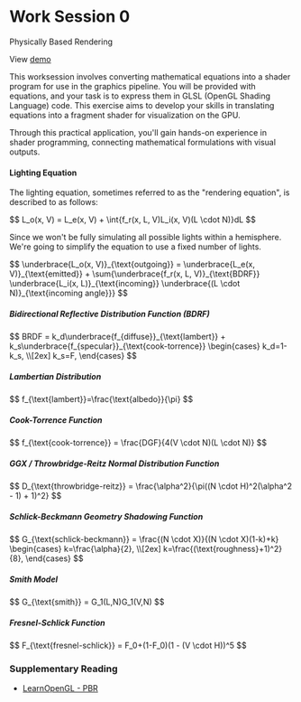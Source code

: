 <script src="https://cdnjs.cloudflare.com/ajax/libs/mathjax/2.7.0/MathJax.js?config=TeX-AMS-MML_HTMLorMML" type="text/javascript"></script>

# Work Session 0
<p class="lead">Physically Based Rendering</p>


View [demo](demo/worksession0.html)


This worksession involves converting mathematical equations into a shader program for use in the graphics pipeline. You will be provided with equations, and your task is to express them in GLSL (OpenGL Shading Language) code. This exercise aims to develop your skills in translating equations into a fragment shader for visualization on the GPU.

Through this practical application, you'll gain hands-on experience in shader programming, connecting mathematical formulations with visual outputs.


#### Lighting Equation

The lighting equation, sometimes referred to as the "rendering equation", is described to as follows:

<span>
$$
L_o(x, V) = L_e(x, V) + \int{f_r(x, L, V)L_i(x, V)(L \cdot N)}dL
$$
</span>

Since we won't be fully simulating all possible lights within a hemisphere. We're going to simplify the equation to use a fixed number of lights.

<span>
$$
\underbrace{L_o(x, V)}_{\text{outgoing}} = \underbrace{L_e(x, V)}_{\text{emitted}} + \sum{\underbrace{f_r(x, L, V)}_{\text{BDRF}} \underbrace{L_i(x, L)}_{\text{incoming}} \underbrace{(L \cdot N)}_{\text{incoming angle}}}
$$
</span>

##### Bidirectional Reflective Distribution Function (BDRF)

<span>
$$
BRDF = k_d\underbrace{f_{diffuse}}_{\text{lambert}} + k_s\underbrace{f_{specular}}_{\text{cook-torrence}}
\begin{cases}
k_d=1-k_s, \\[2ex]
k_s=F,
\end{cases}
$$
</span>

##### Lambertian Distribution 

<span>
$$
f_{\text{lambert}}=\frac{\text{albedo}}{\pi}
$$
</span>


##### Cook-Torrence Function

<span>
$$
f_{\text{cook-torrence}} = \frac{DGF}{4(V \cdot N)(L \cdot N)}
$$
</span>


##### GGX / Throwbridge-Reitz Normal Distribution Function

<span>
$$
D_{\text{throwbridge-reitz}} = \frac{\alpha^2}{\pi((N \cdot H)^2(\alpha^2 - 1) + 1)^2}
$$
</span>


##### Schlick-Beckmann Geometry Shadowing Function

<span>
$$
G_{\text{schlick-beckmann}} = \frac{(N \cdot X)}{(N \cdot X)(1-k)+k}
\begin{cases}
k=\frac{\alpha}{2}, \\[2ex]
k=\frac{(\text{roughness}+1)^2}{8},
\end{cases}
$$
</span>


##### Smith Model

<span>
$$
G_{\text{smith}} = G_1(L,N)G_1(V,N)
$$
</span>

##### Fresnel-Schlick Function

<span>
$$
F_{\text{fresnel-schlick}} = F_0+(1-F_0)(1 - (V \cdot H))^5
$$
</span>


### Supplementary Reading

*   [LearnOpenGL - PBR][]


[LearnOpenGL - PBR]: https://learnopengl.com/PBR/Theory